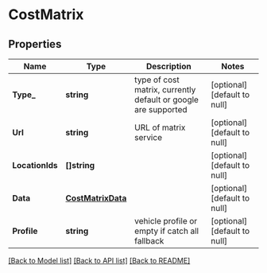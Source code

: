# CostMatrix

## Properties
Name | Type | Description | Notes
------------ | ------------- | ------------- | -------------
**Type_** | **string** | type of cost matrix, currently default or google are supported | [optional] [default to null]
**Url** | **string** | URL of matrix service | [optional] [default to null]
**LocationIds** | **[]string** |  | [optional] [default to null]
**Data** | [**CostMatrixData**](CostMatrix_data.md) |  | [optional] [default to null]
**Profile** | **string** | vehicle profile or empty if catch all fallback | [optional] [default to null]

[[Back to Model list]](../README.md#documentation-for-models) [[Back to API list]](../README.md#documentation-for-api-endpoints) [[Back to README]](../README.md)


